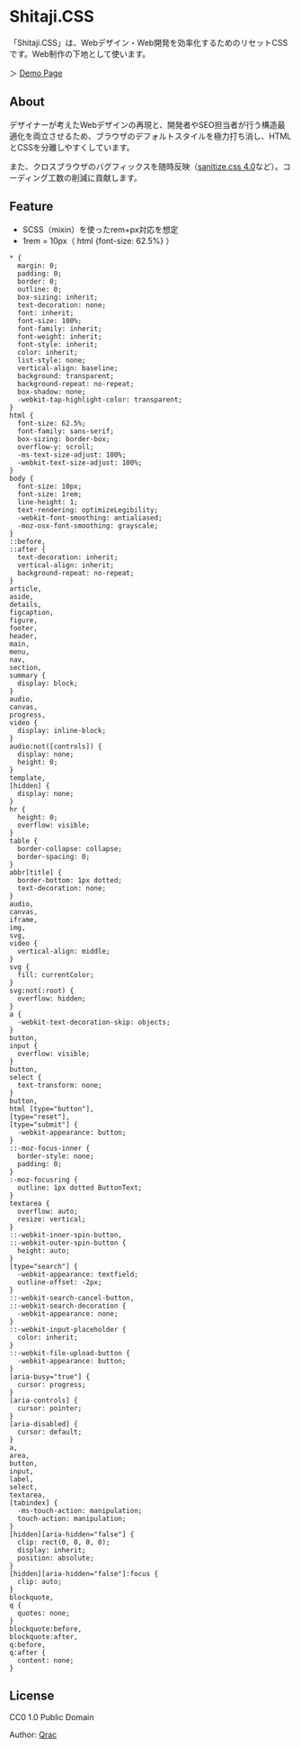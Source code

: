 # Shitaji.CSS

「Shitaji.CSS」は、Webデザイン・Web開発を効率化するためのリセットCSSです。Web制作の下地として使います。

＞ [Demo Page](https://qrac.github.io/shitajicss/)

## About

デザイナーが考えたWebデザインの再現と、開発者やSEO担当者が行う構造最適化を両立させるため、ブラウザのデフォルトスタイルを極力打ち消し、HTMLとCSSを分離しやすくしています。

また、クロスブラウザのバグフィックスを随時反映（[sanitize.css 4.0](https://github.com/10up/sanitize.css)など）。コーディング工数の削減に貢献します。

## Feature

- SCSS（mixin）を使ったrem+px対応を想定
- 1rem = 10px（ html {font-size: 62.5%} ）

```
* {
  margin: 0;
  padding: 0;
  border: 0;
  outline: 0;
  box-sizing: inherit;
  text-decoration: none;
  font: inherit;
  font-size: 100%;
  font-family: inherit;
  font-weight: inherit;
  font-style: inherit;
  color: inherit;
  list-style: none;
  vertical-align: baseline;
  background: transparent;
  background-repeat: no-repeat;
  box-shadow: none;
  -webkit-tap-highlight-color: transparent;
}
html {
  font-size: 62.5%;
  font-family: sans-serif;
  box-sizing: border-box;
  overflow-y: scroll;
  -ms-text-size-adjust: 100%;
  -webkit-text-size-adjust: 100%;
}
body {
  font-size: 10px;
  font-size: 1rem;
  line-height: 1;
  text-rendering: optimizeLegibility;
  -webkit-font-smoothing: antialiased;
  -moz-osx-font-smoothing: grayscale;
}
::before,
::after {
  text-decoration: inherit;
  vertical-align: inherit;
  background-repeat: no-repeat;
}
article,
aside,
details,
figcaption,
figure,
footer,
header,
main,
menu,
nav,
section,
summary {
  display: block;
}
audio,
canvas,
progress,
video {
  display: inline-block;
}
audio:not([controls]) {
  display: none;
  height: 0;
}
template,
[hidden] {
  display: none;
}
hr {
  height: 0;
  overflow: visible;
}
table {
  border-collapse: collapse;
  border-spacing: 0;
}
abbr[title] {
  border-bottom: 1px dotted;
  text-decoration: none;
}
audio,
canvas,
iframe,
img,
svg,
video {
  vertical-align: middle;
}
svg {
  fill: currentColor;
}
svg:not(:root) {
  overflow: hidden;
}
a {
  -webkit-text-decoration-skip: objects;
}
button,
input {
  overflow: visible;
}
button,
select {
  text-transform: none;
}
button,
html [type="button"],
[type="reset"],
[type="submit"] {
  -webkit-appearance: button;
}
::-moz-focus-inner {
  border-style: none;
  padding: 0;
}
:-moz-focusring {
  outline: 1px dotted ButtonText;
}
textarea {
  overflow: auto;
  resize: vertical;
}
::-webkit-inner-spin-button,
::-webkit-outer-spin-button {
  height: auto;
}
[type="search"] {
  -webkit-appearance: textfield;
  outline-offset: -2px;
}
::-webkit-search-cancel-button,
::-webkit-search-decoration {
  -webkit-appearance: none;
}
::-webkit-input-placeholder {
  color: inherit;
}
::-webkit-file-upload-button {
  -webkit-appearance: button;
}
[aria-busy="true"] {
  cursor: progress;
}
[aria-controls] {
  cursor: pointer;
}
[aria-disabled] {
  cursor: default;
}
a,
area,
button,
input,
label,
select,
textarea,
[tabindex] {
  -ms-touch-action: manipulation;
  touch-action: manipulation;
}
[hidden][aria-hidden="false"] {
  clip: rect(0, 0, 0, 0);
  display: inherit;
  position: absolute;
}
[hidden][aria-hidden="false"]:focus {
  clip: auto;
}
blockquote,
q {
  quotes: none;
}
blockquote:before,
blockquote:after,
q:before,
q:after {
  content: none;
}
```

## License

CC0 1.0 Public Domain

Author: [Qrac](https://twitter.com/Qrac_jp)
